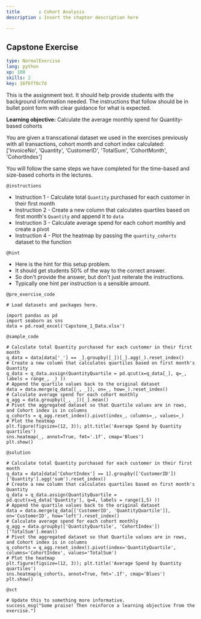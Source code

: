 ```yaml
---
title       : Cohort Analysis
description : Insert the chapter description here

---
```

## Capstone Exercise

```yaml
type: NormalExercise
lang: python
xp: 100
skills: 2
key: 16f6ff0c7d

```
This is the assignment text. It should help provide students with the background information needed.
The instructions that follow should be in bullet point form with clear guidance for what is expected.

**Learning objective:** Calculate the average monthly spend for Quantity-based cohorts

You are given a transcational dataset we used in the exercises previously with all transactions, cohort month and cohort index calculated:
['InvoiceNo', 'Quantity', 'CustomerID', 'TotalSum', 'CohortMonth', 'CohortIndex']

You will follow the same steps we have completed for the time-based and size-based cohorts in the lectures. 

`@instructions`
- Instruction 1 - Calculate total `Quantity` purchased for each customer in their first month
- Instruction 2 - Create a new column that calculates quartiles based on first month's `Quantity` and append it to `data`
- Instruction 3 - Calculate average spend for each cohort monthly and create a pivot 
- Instruction 4 - Plot the heatmap by passing the `quantity_cohorts` dataset to the function

`@hint`
- Here is the hint for this setup problem. 
- It should get students 50% of the way to the correct answer.
- So don't provide the answer, but don't just reiterate the instructions.
- Typically one hint per instruction is a sensible amount.

`@pre_exercise_code`
```{python}
# Load datasets and packages here.

import pandas as pd
import seaborn as sns
data = pd.read_excel('Capstone_1_Data.xlsx')

```
`@sample_code`
```{python}
# Calculate total Quantity purchased for each customer in their first month
q_data = data[data['_'] == _].groupby([_])[_].agg(_).reset_index()
# Create a new column that calculates quartiles based on first month's Quantity
q_data = q_data.assign(QuantityQuartile = pd.qcut(x=q_data[_], q=_, labels = range_, _) ))
# Append the quartile values back to the original dataset
data = data.merge(q_data[[_, _]], on=_, how=_).reset_index()
# Calculate average spend for each cohort monthly
q_agg = data.groupby([_, _])[_].mean()
# Pivot the aggregated dataset so that Quartile values are in rows, and Cohort index is in columns 
q_cohorts = q_agg.reset_index().pivot(index_, columns=_, values=_)
# Plot the heatmap 
plt.figure(figsize=(12, 3)); plt.title('Average Spend by Quantity quartiles')
sns.heatmap(_, annot=True, fmt='.1f', cmap='Blues')
plt.show()
```
`@solution`
```{python}
# Calculate total Quantity purchased for each customer in their first month
q_data = data[data['CohortIndex'] == 1].groupby(['CustomerID'])['Quantity'].agg('sum').reset_index()
# Create a new column that calculates quartiles based on first month's Quantity
q_data = q_data.assign(QuantityQuartile = pd.qcut(x=q_data['Quantity'], q=4, labels = range(1,5) ))
# Append the quartile values back to the original dataset
data = data.merge(q_data[['CustomerID', 'QuantityQuartile']], on='CustomerID', how='left').reset_index()
# Calculate average spend for each cohort monthly
q_agg = data.groupby(['QuantityQuartile', 'CohortIndex'])['TotalSum'].mean()
# Pivot the aggregated dataset so that Quartile values are in rows, and Cohort index is in columns 
q_cohorts = q_agg.reset_index().pivot(index='QuantityQuartile', columns='CohortIndex', values='TotalSum')
# Plot the heatmap 
plt.figure(figsize=(12, 3)); plt.title('Average Spend by Quantity quartiles')
sns.heatmap(q_cohorts, annot=True, fmt='.1f', cmap='Blues')
plt.show()
```
`@sct`
```{python}
# Update this to something more informative.
success_msg("Some praise! Then reinforce a learning objective from the exercise.")
```




